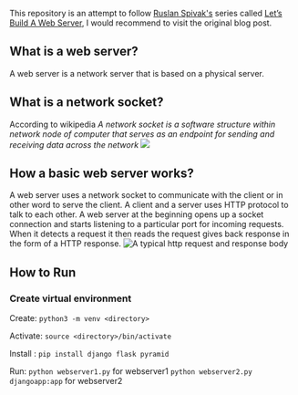 This repository is an attempt to follow [Ruslan Spivak's](https://github.com/rspivak/) series called [Let’s Build A Web Server](https://ruslanspivak.com/lsbaws-part1/), I would recommend to visit the original blog post.

## What is a web server?
A web server is a network server that is based on a physical server.

## What is a network socket?
According to wikipedia *A network socket is a software structure within network node of computer that serves as an endpoint for sending and receiving data across the network*
![](https://media.geeksforgeeks.org/wp-content/uploads/20220330131350/StatediagramforserverandclientmodelofSocketdrawio2-448x660.png)

## How a basic web server works?
A web server uses a network socket to communicate with the client or in other word to serve the client. A client and a server uses HTTP protocol to talk to each other. A web server at the beginning opens up a socket connection and starts listening to a particular port for incoming requests. When it detects a request it then reads the request gives back response in the form of a HTTP response.
![A typical http request and response body](https://developer.mozilla.org/en-US/docs/Web/HTTP/Messages/httpmsgstructure2.png)


## How to Run 
### Create virtual environment
Create: `python3 -m venv <directory>`

Activate: `source <directory>/bin/activate`

Install : `pip install django flask pyramid`

Run: `python webserver1.py` for webserver1 `python webserver2.py djangoapp:app` for webserver2
